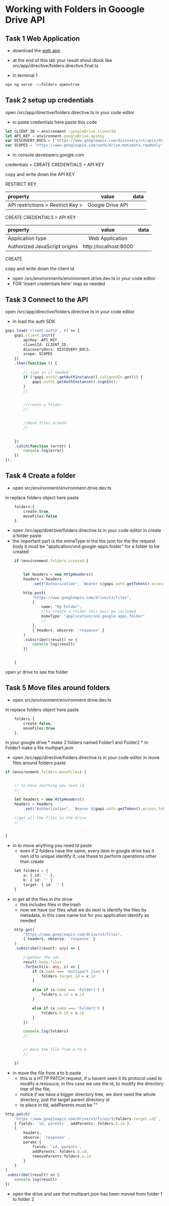 # Working with Folders in Gooogle Drive API

## Task 1 Web Application 

* download the [web app](https://github.com/codequickie123/AngularDriveApp)

* at the end of this lab your result shoul dlook like src/app/directive/folders.directive.final.ts

* in terminal 1
```bash
npx ng serve -c=folders open=true
```

## Task 2 setup up credentials

open /src/app/directive/folders.directive.ts in your code editor
* in paste credentials here paste this code
```ts
let CLIENT_ID = environment .googleDrive.clientId
let API_KEY = environment.googleDrive.apiKey
var DISCOVERY_DOCS = ["https://www.googleapis.com/discovery/v1/apis/drive/v3/rest"];
var SCOPES = 'https://www.googleapis.com/auth/drive.metadata.readonly';
```

* in console.developers.google.com

credentials > CREATE CREDENTIALS > API KEY

copy and write down the API KEY

RESTRICT KEY 

|property|value|data|
|:------|:------:|------:|
|API restrictions > Restrict Key > |Google Drive API||

CREATE CREDENTIALS > API KEY

|property|value|data|
|:------|:------:|------:|
|Application type|Web Application||
|Authorized JavaScript origins|http://localhost:8000||

CREATE


copy and write down the client id 


* open /src/environments/environment.drive.dev.ts in your code editor
* FOR 'insert credentials here' map as needed


## Task 3 Connect to the API

open /src/app/directive/folders.directive.ts in your code editor
* in load the auth SDK
```ts
gapi.load('client:auth2', () => {
    gapi.client.init({
        apiKey: API_KEY,
        clientId: CLIENT_ID,
        discoveryDocs: DISCOVERY_DOCS,
        scope: SCOPES
    })
    .then(function () {

        // sign in if needed
        if (!gapi.auth2.getAuthInstance().isSignedIn.get()) {
            gapi.auth2.getAuthInstance().signIn();
        }
        //
    

        //create a folder
        //


        //move files around
        //	
        

    })
    .catch(function (error) {
        console.log(error)
    })
});
```


## Task 4 Create a folder

* open src/environment/environment.drive.dev.ts 

in replace folders object here paste
```ts
	folders:{
		create:true,
		moveFiles:false
	},
```

* open /src/app/directive/folders.directive.ts in your code editor
in create a folder paste
* the important part is the mimeType in the the json for the the request body 
    it must be  "application/vnd.google-apps.folder" for a folder to be created
```ts
    if (environment.folders.create) {


        let headers = new HttpHeaders()
        headers = headers
            .set("Authorization", `Bearer ${gapi.auth.getToken().access_token}`)

        http.post(
            "https://www.googleapis.com/drive/v3/files",
            {
                name: "My Folder",
                //to create a folder this must be included
                mimeType: "application/vnd.google-apps.folder"
                //
            },
            { headers, observe: 'response' }
        )
        .subscribe((result) => {
            console.log(result)
        })


    }
```

open yr drive to see the folder

## Task 5 Move files around folders

* open src/environment/environment.drive.dev.ts 

in replace folders object here paste
```ts
	folders:{
		create:false,
		moveFiles:true
	},
```


in your google drive
    * make 2 folders named Folder1 and Folder2
    * in Folder1 make a file multipart.json 

* open /src/app/directive/folders.directive.ts in your code editor
in move files around folders paste
```ts
if (environment.folders.moveFiles) {


    // to move anything you need Id
    //

    let headers = new HttpHeaders()
    headers = headers
        .set("Authorization", `Bearer ${gapi.auth.getToken().access_token}`)

    //get all the files in the drive 
    //


}
```

* in to move anything you need Id paste
    * even if 2 folders have the same, every item in google drive has it own id to unique identify it, use these to perform operations other than create
```ts
    let folders = {
        a: { id: '' },
        b: { id: '' },
        target: { id: '' }
    }
```

* in get all the files in the drive
    * this includes files in the trash 
    * now we have our files what we do next is identify the files by metadata, in this case name
    but for you application identify as needed
```ts
    http.get(
        "https://www.googleapis.com/drive/v3/files",
        { headers, observe: 'response' }
    )
    .subscribe((result: any) => {

        //gather the ids
        result.body.files
        .forEach((x: any, i) => {
            if (x.name === 'multipart.json') {
                folders.target.id = x.id
            }

            else if (x.name === 'Folder1') {
                folders.a.id = x.id
            }

            else if (x.name === 'Folder2') {
                folders.b.id = x.id
            }
        })

        console.log(folders)        
        //


        // move the file from a to b
        //

    })
```

* in move the file from a to b paste
    * this is a HTTP PATCH request, if u havent seen it its protocol used to modify a ressouce, in this case we use the id, to modify the directory tree of the file, 
    * notice if we have a bigger directory tree, we dont need the whole directory, just the target parent directory id
    * to place in tld, addParents must be ""
```ts
http.patch(
    `https://www.googleapis.com/drive/v3/files/${folders.target.id}`,
    { fields: 'id, parents', addParents: folders.b.id },
    {
        headers,
        observe: 'response' ,
        params:{
            fields: 'id, parents',
            addParents: folders.b.id,
            removeParents:folders.a.id
        }
    }
)
.subscribe((result) => {
    console.log(result)
})
```


* open the drive and see that multipart.json has been moved from folder 1 to folder 2

